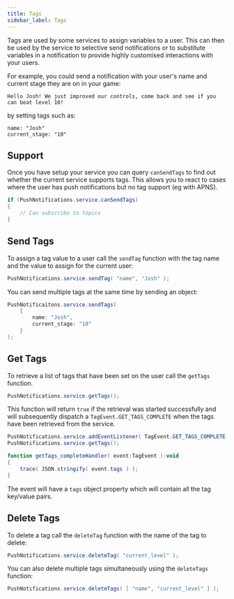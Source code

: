 ```yaml
---
title: Tags
sidebar_label: Tags
---
```



Tags are used by some services to assign variables to a user. This can then be used by the service to selective send notifications or to substitute variables in a notification to provide highly customised interactions with your users.

For example, you could send a notification with your user's name and current stage they are on in your game:

```
Hello Josh! We just improved our controls, come back and see if you can beat level 10!
```

by setting tags such as:

```
name: "Josh"
current_stage: "10"
```


## Support

Once you have setup your service you can query `canSendTags` to find out whether the current service supports tags. This allows you to react to cases where the user has push notifications but no tag support (eg with APNS).

```actionscript
if (PushNotifications.service.canSendTags)
{
	// Can subscribe to topics
}
```


## Send Tags

To assign a tag value to a user call the `sendTag` function with the tag name and the value to assign for the current user:

```actionscript
PushNotifications.service.sendTag( "name", "Josh" );
```

You can send multiple tags at the same time by sending an object:

```actionscript
PushNotificaitons.service.sendTags( 
    {
        name: "Josh",
        current_stage: "10"
    }
);
```


## Get Tags

To retrieve a list of tags that have been set on the user call the `getTags` function.

```actionscript
PushNotifications.service.getTags();
```

This function will return `true` if the retrieval was started successfully and will subsequently dispatch a `TagEvent.GET_TAGS_COMPLETE` when the tags have been retrieved from the service.


```actionscript
PushNotifications.service.addEventListener( TagEvent.GET_TAGS_COMPLETE, getTags_completeHandler );
PushNotifications.service.getTags();				

function getTags_completeHandler( event:TagEvent ):void
{
    trace( JSON.stringify( event.tags ) );
}
```

The event will have a `tags` object property which will contain all the tag key/value pairs.



## Delete Tags

To delete a tag call the `deleteTag` function with the name of the tag to delete:

```actionscript
PushNotifications.service.deleteTag( "current_level" );
```

You can also delete multiple tags simultaneously using the `deleteTags` function:

```actionscript
PushNotifications.service.deleteTags( [ "name", "current_level" ] );
```


